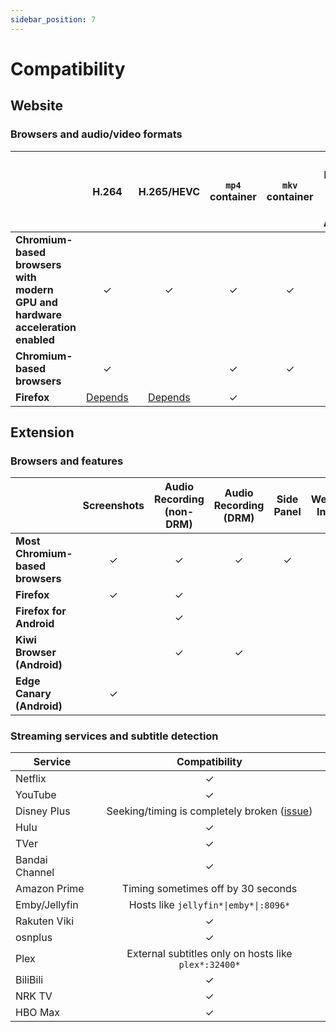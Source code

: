 ```yaml
---
sidebar_position: 7
---
```


# Compatibility

## Website

### Browsers and audio/video formats

|                                                                               |                                     H.264                                     |                                  H.265/HEVC                                   | `mp4` container | `mkv` container | Dolby-patented audio codecs like AC3/DTS |
| ----------------------------------------------------------------------------- | :---------------------------------------------------------------------------: | :---------------------------------------------------------------------------: | :-------------: | :-------------: | ---------------------------------------- |
| **Chromium-based browsers with modern GPU and hardware acceleration enabled** |                                       ✓                                       |                                       ✓                                       |        ✓        |        ✓        |                                          |
| **Chromium-based browsers**                                                   |                                       ✓                                       |                                                                               |        ✓        |        ✓        |                                          |
| **Firefox**                                                                   | [Depends](https://support.mozilla.org/en-US/kb/html5-audio-and-video-firefox) | [Depends](https://support.mozilla.org/en-US/kb/html5-audio-and-video-firefox) |        ✓        |                 |

## Extension

### Browsers and features

|                                  | Screenshots | Audio Recording (non-DRM) | Audio Recording (DRM) | Side Panel | WebSocket Interface |
| -------------------------------- | :---------: | :-----------------------: | :-------------------: | :--------: | :-----------------: |
| **Most Chromium-based browsers** |      ✓      |             ✓             |           ✓           |     ✓      |          ✓          |
| **Firefox**                      |      ✓      |             ✓             |                       |            |                     |
| **Firefox for Android**          |             |             ✓             |                       |            |                     |
| **Kiwi Browser (Android)**       |             |             ✓             |           ✓           |            |                     |
| **Edge Canary (Android)**        |      ✓      |                           |                       |            |                     |

### Streaming services and subtitle detection

| Service        |                                            Compatibility                                            |
| -------------- | :-------------------------------------------------------------------------------------------------: |
| Netflix        |                                                  ✓                                                  |
| YouTube        |                                                  ✓                                                  |
| Disney Plus    | Seeking/timing is completely broken ([issue](https://github.com/killergerbah/asbplayer/issues/576)) |
| Hulu           |                                                  ✓                                                  |
| TVer           |                                                  ✓                                                  |
| Bandai Channel |                                                  ✓                                                  |
| Amazon Prime   |                                 Timing sometimes off by 30 seconds                                  |
| Emby/Jellyfin  |                                Hosts like `jellyfin*\|emby*\|:8096*`                                |
| Rakuten Viki   |                                                  ✓                                                  |
| osnplus        |                                                  ✓                                                  |
| Plex           |                        External subtitles only on hosts like `plex*:32400*`                         |
| BiliBili       |                                                  ✓                                                  |
| NRK TV         |                                                  ✓                                                  |
| HBO Max        |                                                  ✓                                                  |
